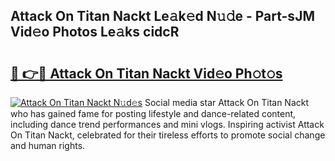 ## Attack On Titan Nackt Le𝚊k𝚎d N𝚞𝚍e - Part-sJM Vid𝚎o Photos Le𝚊ks cidcR

# <h2><a href="http://fb6w6l.evod.top/?m=Attack+On+Titan+Nackt">🔗 👉🔴 Attack On Titan Nackt Vid𝚎o Ph𝚘t𝚘s</a></h2>

[![Attack On Titan Nackt N𝚞d𝚎s](https://i.imgur.com/8V9OHl7.gif)](http://fb6w6l.evod.top/?m=Attack+On+Titan+Nackt)
Social media star Attack On Titan Nackt who has gained fame for posting lifestyle and dance-related content, including dance trend performances and mini vlogs. Inspiring activist Attack On Titan Nackt, celebrated for their tireless efforts to promote social change and human rights. 
